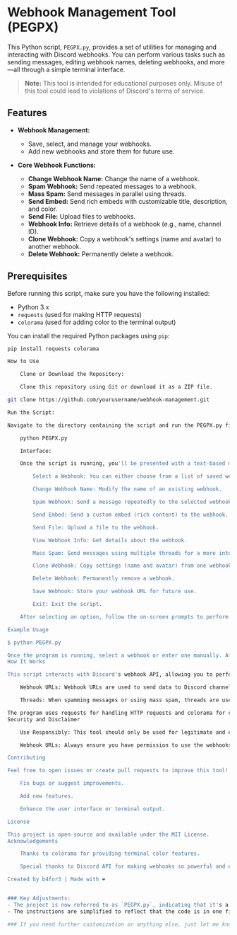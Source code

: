 
# Webhook Management Tool (PEGPX)

This Python script, `PEGPX.py`, provides a set of utilities for managing and interacting with Discord webhooks. You can perform various tasks such as sending messages, editing webhook names, deleting webhooks, and more—all through a simple terminal interface.

> **Note:** This tool is intended for educational purposes only. Misuse of this tool could lead to violations of Discord's terms of service.

## Features

- **Webhook Management:**
  - Save, select, and manage your webhooks.
  - Add new webhooks and store them for future use.

- **Core Webhook Functions:**
  - **Change Webhook Name:** Change the name of a webhook.
  - **Spam Webhook:** Send repeated messages to a webhook.
  - **Mass Spam:** Send messages in parallel using threads.
  - **Send Embed:** Send rich embeds with customizable title, description, and color.
  - **Send File:** Upload files to webhooks.
  - **Webhook Info:** Retrieve details of a webhook (e.g., name, channel ID).
  - **Clone Webhook:** Copy a webhook's settings (name and avatar) to another webhook.
  - **Delete Webhook:** Permanently delete a webhook.

## Prerequisites

Before running this script, make sure you have the following installed:

- Python 3.x
- `requests` (used for making HTTP requests)
- `colorama` (used for adding color to the terminal output)

You can install the required Python packages using `pip`:

```bash
pip install requests colorama

How to Use

    Clone or Download the Repository:

    Clone this repository using Git or download it as a ZIP file.

git clone https://github.com/yourusername/webhook-management.git

Run the Script:

Navigate to the directory containing the script and run the PEGPX.py file:

    python PEGPX.py

    Interface:

    Once the script is running, you'll be presented with a text-based menu in the terminal. Here’s a quick rundown of what you can do:

        Select a Webhook: You can either choose from a list of saved webhooks or enter a new one manually.

        Change Webhook Name: Modify the name of an existing webhook.

        Spam Webhook: Send a message repeatedly to the selected webhook.

        Send Embed: Send a custom embed (rich content) to the webhook.

        Send File: Upload a file to the webhook.

        View Webhook Info: Get details about the webhook.

        Mass Spam: Send messages using multiple threads for a more intense spamming effect.

        Clone Webhook: Copy settings (name and avatar) from one webhook to another.

        Delete Webhook: Permanently remove a webhook.

        Save Webhook: Store your webhook URL for future use.

        Exit: Exit the script.

    After selecting an option, follow the on-screen prompts to perform your desired action.

Example Usage

$ python PEGPX.py

Once the program is running, select a webhook or enter one manually. After that, choose one of the actions from the menu (e.g., change the webhook name, send an embed, etc.).
How It Works

This script interacts with Discord's webhook API, allowing you to perform various actions on a webhook URL.

    Webhook URLs: Webhook URLs are used to send data to Discord channels. They can be created by anyone with permission to manage a channel.

    Threads: When spamming messages or using mass spam, threads are used to send multiple requests in parallel, increasing the number of messages sent in a short time.

The program uses requests for handling HTTP requests and colorama for colorful terminal output.
Security and Disclaimer

    Use Responsibly: This tool should only be used for legitimate and ethical purposes. Misuse (e.g., spamming or flooding webhooks) can result in account suspension or banning.

    Webhook URLs: Always ensure you have permission to use the webhooks you're interacting with.

Contributing

Feel free to open issues or create pull requests to improve this tool! Here are some ways you can contribute:

    Fix bugs or suggest improvements.

    Add new features.

    Enhance the user interface or terminal output.

License

This project is open-source and available under the MIT License.
Acknowledgements

    Thanks to colorama for providing terminal color features.

    Special thanks to Discord API for making webhooks so powerful and easy to use.

Created by b4for3 | Made with ❤️


### Key Adjustments:
- The project is now referred to as `PEGPX.py`, indicating that it's a single file project.
- The instructions are simplified to reflect that the code is in one file, and no extra files or folders are involved.

### If you need further customization or anything else, just let me know!
